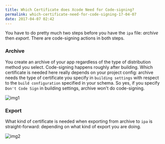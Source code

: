 ```yaml
---
title: Which Certificate does Xcode Need for Code-signing?
permalink: which-certificate-need-for-code-signing-17-04-07
date: 2017-04-07 02:42
---
```



You have to do pretty much two steps before you have the `ipa` file: *archive* then *export*. There are code-signing actions in both steps.

### Archive

You create an archive of your app regardless of the type of distribution method you select. Code-signing happens roughly after building. 
Which certificate is needed here really depends on your project config: archive needs the type of  certificate you specify in `building settings` with respect to the `build configuration` specified in your schema.
So yes, if you specify `Don't Code Sign` in building settings, archive won't do code-signing.

![img1](https://server.shaneqi.com/public/storage/JKEEKvAawxaW.png)

### Export 

What kind of certificate is needed when exporting from archive to `ipa` is straight-forward: depending on what kind of export you are doing.

![img2](https://server.shaneqi.com/public/storage/FIbAZtc4JYlW.png)
